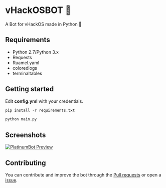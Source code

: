 # vHackOSBOT 🤖

A Bot for vHackOS made in Python 🐍

## Requirements

* Python 2.7/Python 3.x
* Requests
* Ruamel.yaml
* coloredlogs
* terminaltables

## Getting started

Edit **config.yml** with your credentials.
```python
pip install -r requirements.txt

python main.py
```
## Screenshots

[![PlatinumBot Preview](http://dl.atvg-studios.at/_images_png/PlatinumBot.png)](https://gitlab.atvg-studios.at/root/PlatinumBot)

## Contributing

You can contribute and improve the bot through the [Pull requests](https://gitlab.atvg-studios.at/root/PlatinumBot/merge_requests/new) or open a [issue](https://gitlab.atvg-studios.at/root/PlatinumBot/issues/new).
